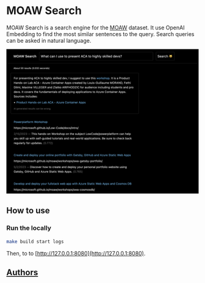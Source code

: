 # MOAW Search

MOAW Search is a search engine for the [MOAW](https://microsoft.github.io/moaw/) dataset. It use OpenAI Embedding to find the most similar sentences to the query. Search queries can be asked in natural language.

![Application screenshot](docs/screenshot.png)

## How to use

### Run the locally

```bash
make build start logs
```

Then, to to [http://127.0.0.1:8080](http://127.0.0.1:8080).

## [Authors](./AUTHORS.md)
